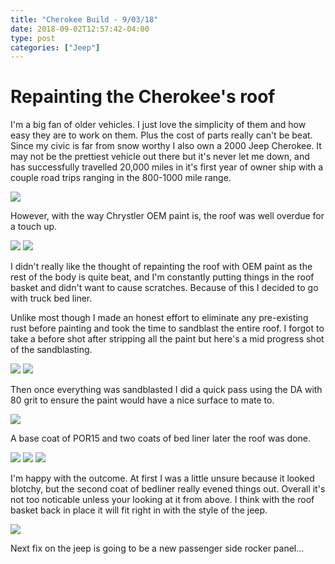 ```yaml
---
title: "Cherokee Build - 9/03/18"
date: 2018-09-02T12:57:42-04:00
type: post
categories: ["Jeep"]
---
```


Repainting the Cherokee's roof
===

I'm a big fan of older vehicles. I just love the simplicity of them and how easy they are to work on them. Plus the cost of
parts really can't be beat. Since my civic is far from snow worthy I also own a 2000 Jeep Cherokee. It may not be the prettiest
vehicle out there but it's never let me down, and has successfully travelled 20,000 miles in it's first year of owner ship with
a couple road trips ranging in the 800-1000 mile range.

<img src="/img/cherokee/9-3-18/1.jpg" class="image-center">

However, with the way Chrystler OEM paint is, the roof was well overdue for a touch up.

<img src="/img/cherokee/9-3-18/2.jpg" class="image-center">

<img src="/img/cherokee/9-3-18/3.jpg" class="image-center">

I didn't really like the thought of repainting the roof with OEM paint as the rest of the body is quite beat, and I'm constantly
putting things in the roof basket and didn't want to cause scratches. Because of this I decided to go with truck bed liner.

Unlike most though I made an honest effort to eliminate any pre-existing rust before painting and took the time to sandblast the
entire roof. I forgot to take a before shot after stripping all the paint but here's a mid progress shot of the sandblasting.

<img src="/img/cherokee/9-3-18/4.jpg" class="image-center">
<img src="/img/cherokee/9-3-18/5.jpg" class="image-center">

Then once everything was sandblasted I did a quick pass using the DA with 80 grit to ensure the paint would have a nice
surface to mate to.

<img src="/img/cherokee/9-3-18/6.jpg" class="image-center">

A base coat of POR15 and two coats of bed liner later the roof was done.

<img src="/img/cherokee/9-3-18/7.jpg" class="image-center">
<img src="/img/cherokee/9-3-18/8.jpg" class="image-center">
<img src="/img/cherokee/9-3-18/9.jpg" class="image-center">

I'm happy with the outcome. At first I was a little unsure because it looked blotchy, but the second coat of bedliner really evened things
out. Overall it's not too noticable unless your looking at it from above. I think with the roof basket back in place it will fit right in
with the style of the jeep.

<img src="/img/cherokee/9-3-18/10.jpg" class="image-center">

Next fix on the jeep is going to be a new passenger side rocker panel...
